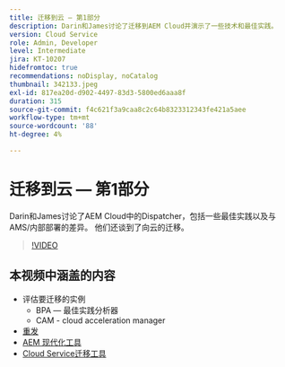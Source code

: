 ```yaml
---
title: 迁移到云 — 第1部分
description: Darin和James讨论了迁移到AEM Cloud并演示了一些技术和最佳实践。
version: Cloud Service
role: Admin, Developer
level: Intermediate
jira: KT-10207
hidefromtoc: true
recommendations: noDisplay, noCatalog
thumbnail: 342133.jpeg
exl-id: 817ea20d-d902-4497-83d3-5800ed6aaa8f
duration: 315
source-git-commit: f4c621f3a9caa8c2c64b8323312343fe421a5aee
workflow-type: tm+mt
source-wordcount: '88'
ht-degree: 4%

---
```


# 迁移到云 — 第1部分

Darin和James讨论了AEM Cloud中的Dispatcher，包括一些最佳实践以及与AMS/内部部署的差异。 他们还谈到了向云的迁移。

>[!VIDEO](https://video.tv.adobe.com/v/342133?quality=12&learn=on)

## 本视频中涵盖的内容

+ 评估要迁移的实例
   + BPA — 最佳实践分析器
   + CAM - cloud acceleration manager
+ [重发](https://github.com/chetanmeh/oak-console-scripts/tree/master/src/main/groovy/repostats)
+ [AEM 现代化工具](https://opensource.adobe.com/aem-modernize-tools/)
+ [Cloud Service迁移工具](https://github.com/adobe/aem-cloud-service-source-migration)
